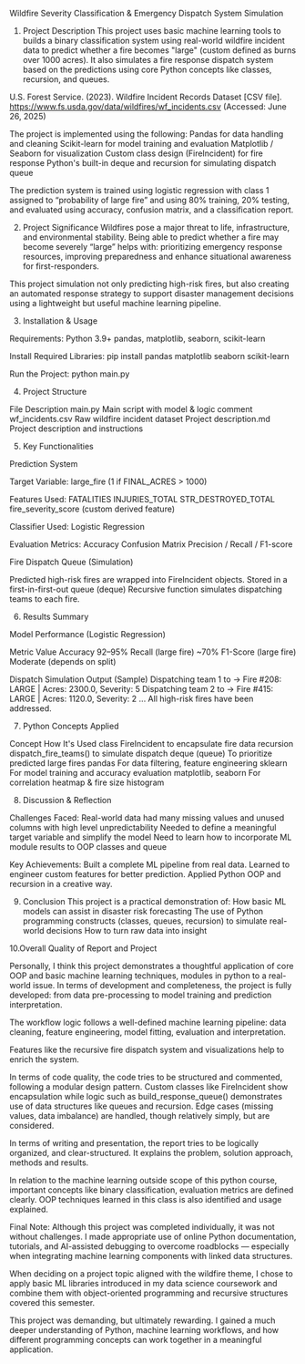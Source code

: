 Wildfire Severity Classification & Emergency Dispatch System Simulation

1. Project Description
This project uses basic machine learning tools to builds a binary classification system using real-world wildfire incident data to predict whether a fire becomes "large" (custom defined as burns over 1000 acres). It also simulates a fire response dispatch system based on the predictions using core Python concepts like classes, recursion, and queues.

U.S. Forest Service. (2023). Wildfire Incident Records Dataset [CSV file]. https://www.fs.usda.gov/data/wildfires/wf_incidents.csv (Accessed: June 26, 2025)

The project is implemented using the following:
Pandas for data handling and cleaning
Scikit-learn for model training and evaluation
Matplotlib / Seaborn for visualization
Custom class design (FireIncident) for fire response
Python's built-in deque and recursion for simulating dispatch queue

The prediction system is trained using logistic regression with class 1 assigned to “probability of large fire” and using 80% training, 20% testing, and evaluated using accuracy, confusion matrix, and a classification report.

2. Project Significance
Wildfires pose a major threat to life, infrastructure, and environmental stability. Being able to predict whether a fire may become severely “large” helps with: prioritizing emergency response resources, improving preparedness and enhance situational awareness for first-responders.

This project simulation not only predicting high-risk fires, but also creating an automated response strategy to support disaster management decisions using a lightweight but useful machine learning pipeline.

3. Installation & Usage

Requirements:
Python 3.9+
pandas, matplotlib, seaborn, scikit-learn

Install Required Libraries:
pip install pandas matplotlib seaborn scikit-learn

Run the Project:
python main.py

4. Project Structure

File	Description
main.py	Main script with model & logic comment
wf_incidents.csv	Raw wildfire incident dataset
Project description.md	Project description and instructions

5. Key Functionalities

Prediction System

Target Variable: large_fire (1 if FINAL_ACRES > 1000)

Features Used:
FATALITIES
INJURIES_TOTAL
STR_DESTROYED_TOTAL
fire_severity_score (custom derived feature)

Classifier Used: Logistic Regression

Evaluation Metrics:
Accuracy
Confusion Matrix
Precision / Recall / F1-score

Fire Dispatch Queue (Simulation)

Predicted high-risk fires are wrapped into FireIncident objects.
Stored in a first-in-first-out queue (deque)
Recursive function simulates dispatching teams to each fire.

6. Results Summary

Model Performance (Logistic Regression)

Metric	Value
Accuracy	92–95%
Recall (large fire)	~70%
F1-Score (large fire)	Moderate (depends on split)

Dispatch Simulation Output (Sample)
Dispatching team 1 to -> Fire #208: LARGE | Acres: 2300.0, Severity: 5
Dispatching team 2 to -> Fire #415: LARGE | Acres: 1120.0, Severity: 2
...
All high-risk fires have been addressed.

7. Python Concepts Applied

Concept	How It's Used
class	FireIncident to encapsulate fire data
recursion	dispatch_fire_teams() to simulate dispatch
deque (queue)	To prioritize predicted large fires
pandas	For data filtering, feature engineering
sklearn	For model training and accuracy evaluation
matplotlib, seaborn	For correlation heatmap & fire size histogram

8. Discussion & Reflection

Challenges Faced:
Real-world data had many missing values and unused columns with high level unpredictability
Needed to define a meaningful target variable and simplify the model
Need to learn how to incorporate ML module results to OOP classes and queue

Key Achievements:
Built a complete ML pipeline from real data.
Learned to engineer custom features for better prediction.
Applied Python OOP and recursion in a creative way.

9. Conclusion
This project is a practical demonstration of:
How basic ML models can assist in disaster risk forecasting
The use of Python programming constructs (classes, queues, recursion) to simulate real-world decisions
How to turn raw data into insight

10.Overall Quality of Report and Project

Personally, I think this project demonstrates a thoughtful application of core OOP and basic machine learning techniques, modules in python to a real-world issue. In terms of development and completeness, the project is fully developed: from data pre-processing to model training and prediction interpretation.

The workflow logic follows a well-defined machine learning pipeline: data cleaning, feature engineering, model fitting, evaluation and interpretation.

Features like the recursive fire dispatch system and visualizations help to enrich the system.

In terms of code quality, the code tries to be structured and commented, following a modular design pattern. Custom classes like FireIncident show encapsulation while logic such as build_response_queue() demonstrates use of data structures like queues and recursion. Edge cases (missing values, data imbalance) are handled, though relatively simply, but are considered.

In terms of writing and presentation, the report tries to be logically organized, and clear-structured. It explains the problem, solution approach, methods and results.

In relation to the machine learning outside scope of this python course, important concepts like binary classification, evaluation metrics are defined clearly. OOP techniques learned in this class is also identified and usage explained.

Final Note:
Although this project was completed individually, it was not without challenges. I made appropriate use of online Python documentation, tutorials, and AI-assisted debugging to overcome roadblocks — especially when integrating machine learning components with linked data structures.

When deciding on a project topic aligned with the wildfire theme, I chose to apply basic ML libraries introduced in my data science coursework and combine them with object-oriented programming and recursive structures covered this semester.

This project was demanding, but ultimately rewarding. I gained a much deeper understanding of Python, machine learning workflows, and how different programming concepts can work together in a meaningful application.
